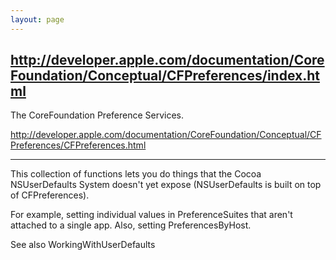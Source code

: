 ```yaml
---
layout: page
---
```


http://developer.apple.com/documentation/CoreFoundation/Conceptual/CFPreferences/index.html
----
The CoreFoundation Preference Services.

http://developer.apple.com/documentation/CoreFoundation/Conceptual/CFPreferences/CFPreferences.html

----

This collection of functions lets you do things that the Cocoa NSUserDefaults System doesn't yet expose (NSUserDefaults is built on top of CFPreferences).

For example, setting individual values in PreferenceSuites that aren't attached to a single app. Also, setting PreferencesByHost.

See also WorkingWithUserDefaults
